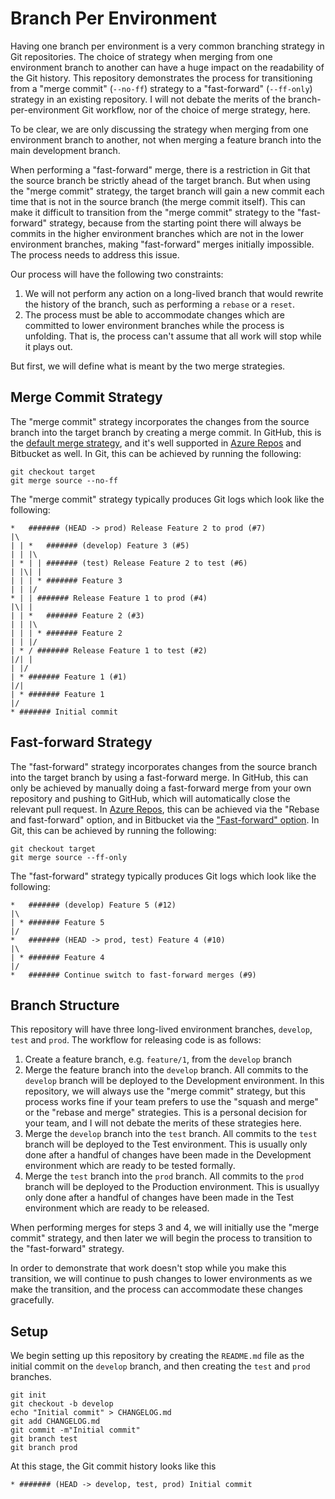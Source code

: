 # Branch Per Environment

Having one branch per environment is a very common branching strategy in Git
repositories. The choice of strategy when merging from one environment branch
to another can have a huge impact on the readability of the Git history. This
repository demonstrates the process for transitioning from a "merge commit"
(`--no-ff`) strategy to a "fast-forward" (`--ff-only`) strategy in an existing
repository. I will not debate the merits of the branch-per-environment Git
workflow, nor of the choice of merge strategy, here.

To be clear, we are only discussing the strategy when merging from one
environment branch to another, not when merging a feature branch into the main
development branch.

When performing a "fast-forward" merge, there is a restriction in Git that the
source branch be strictly ahead of the target branch. But when using the "merge
commit" strategy, the target branch will gain a new commit each time that is
not in the source branch (the merge commit itself). This can make it difficult
to transition from the "merge commit" strategy to the "fast-forward" strategy,
because from the starting point there will always be commits in the higher
environment branches which are not in the lower environment branches, making
"fast-forward" merges initially impossible. The process needs to address this
issue.

Our process will have the following two constraints:

1. We will not perform any action on a long-lived branch that would rewrite the
  history of the branch, such as performing a `rebase` or a `reset`.
2. The process must be able to accommodate changes which are committed to lower
  environment branches while the process is unfolding. That is, the process
  can't assume that all work will stop while it plays out.

But first, we will define what is meant by the two merge strategies.


## Merge Commit Strategy

The "merge commit" strategy incorporates the changes from the source branch
into the target branch by creating a merge commit. In GitHub, this is the 
[default merge strategy][1], and it's well supported in [Azure Repos][2] and
Bitbucket as well. In Git, this can be achieved by running the following:

```
git checkout target
git merge source --no-ff
```

The "merge commit" strategy typically produces Git logs which look like the
following:

```
*   ####### (HEAD -> prod) Release Feature 2 to prod (#7)
|\
| | *   ####### (develop) Feature 3 (#5)
| | |\
| * | | ####### (test) Release Feature 2 to test (#6)
| |\| |
| | | * ####### Feature 3
| | |/
* | | ####### Release Feature 1 to prod (#4)
|\| |
| | *   ####### Feature 2 (#3)
| | |\
| | | * ####### Feature 2
| | |/
| * / ####### Release Feature 1 to test (#2)
|/| |
| |/
| * ####### Feature 1 (#1)
|/|
| * ####### Feature 1
|/
* ####### Initial commit
```


## Fast-forward Strategy

The "fast-forward" strategy incorporates changes from the source branch into
the target branch by using a fast-forward merge. In GitHub, this can only be
achieved by manually doing a fast-forward merge from your own repository and
pushing to GitHub, which will automatically close the relevant pull request. In
[Azure Repos][2], this can be achieved via the "Rebase and fast-forward"
option, and in Bitbucket via the ["Fast-forward" option][3]. In Git, this can
be achieved by running the following:

```
git checkout target
git merge source --ff-only
```

The "fast-forward" strategy typically produces Git logs which look like the
following:

```
*   ####### (develop) Feature 5 (#12)
|\
| * ####### Feature 5
|/
*   ####### (HEAD -> prod, test) Feature 4 (#10)
|\
| * ####### Feature 4
|/
*   ####### Continue switch to fast-forward merges (#9)
```


## Branch Structure

This repository will have three long-lived environment branches, `develop`,
`test` and `prod`. The workflow for releasing code is as follows:

1. Create a feature branch, e.g. `feature/1`, from the `develop` branch
2. Merge the feature branch into the `develop` branch. All commits to the
  `develop` branch will be deployed to the Development environment. In this
  repository, we will always use the "merge commit" strategy, but this process
  works fine if your team prefers to use the "squash and merge" or the "rebase
  and merge" strategies. This is a personal decision for your team, and I will
  not debate the merits of these strategies here.
3. Merge the `develop` branch into the `test` branch. All commits to the `test`
  branch will be deployed to the Test environment. This is usually only done
  after a handful of changes have been made in the Development environment
  which are ready to be tested formally.
4. Merge the `test` branch into the `prod` branch. All commits to the `prod`
  branch will be deployed to the Production environment. This is usuallyy only
  done after a handful of changes have been made in the Test environment which
  are ready to be released.

When performing merges for steps 3 and 4, we will initially use the "merge
commit" strategy, and then later we will begin the process to transition to the
"fast-forward" strategy.

In order to demonstrate that work doesn't stop while you make this transition,
we will continue to push changes to lower environments as we make the
transition, and the process can accommodate these changes gracefully.


## Setup

We begin setting up this repository by creating the `README.md` file as the
initial commit on the `develop` branch, and then creating the `test` and `prod`
branches.

```
git init
git checkout -b develop
echo "Initial commit" > CHANGELOG.md
git add CHANGELOG.md
git commit -m"Initial commit"
git branch test
git branch prod
```

At this stage, the Git commit history looks like this

```
* ####### (HEAD -> develop, test, prod) Initial commit
```


[1]: https://docs.github.com/en/github/collaborating-with-issues-and-pull-requests/about-pull-request-merges
[2]: https://docs.microsoft.com/en-au/azure/devops/repos/git/pull-requests?view=azure-devops#complete-the-pull-request
[3]: https://bitbucket.org/blog/fast-forward-merges-bitbucket-cloud-default-like
